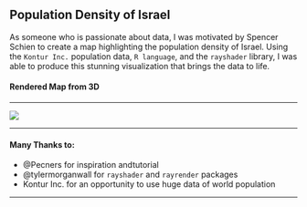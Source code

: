 ## Population Density of Israel

As someone who is passionate about data, I was motivated by Spencer Schien to create a map highlighting the population density of Israel. 
Using the `Kontur Inc.` population data, `R language`, and the `rayshader` library, I was able to produce this stunning visualization that brings the data to life.

#### Rendered Map from 3D
___

<img src='titledl_plot_resized.png'>

___
#### Many Thanks to:

- @Pecners for inspiration andtutorial 
- @tylermorganwall for `rayshader` and `rayrender` packages
- Kontur Inc. for an opportunity to use huge data of world population 
___

